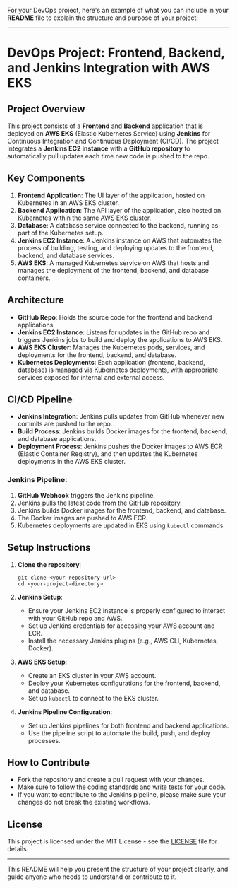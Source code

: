 For your DevOps project, here's an example of what you can include in your **README** file to explain the structure and purpose of your project:

---

# DevOps Project: Frontend, Backend, and Jenkins Integration with AWS EKS

## Project Overview

This project consists of a **Frontend** and **Backend** application that is deployed on **AWS EKS** (Elastic Kubernetes Service) using **Jenkins** for Continuous Integration and Continuous Deployment (CI/CD). The project integrates a **Jenkins EC2 instance** with a **GitHub repository** to automatically pull updates each time new code is pushed to the repo.

## Key Components
1. **Frontend Application**: The UI layer of the application, hosted on Kubernetes in an AWS EKS cluster.
2. **Backend Application**: The API layer of the application, also hosted on Kubernetes within the same AWS EKS cluster.
3. **Database**: A database service connected to the backend, running as part of the Kubernetes setup.
4. **Jenkins EC2 Instance**: A Jenkins instance on AWS that automates the process of building, testing, and deploying updates to the frontend, backend, and database services.
5. **AWS EKS**: A managed Kubernetes service on AWS that hosts and manages the deployment of the frontend, backend, and database containers.

## Architecture

- **GitHub Repo**: Holds the source code for the frontend and backend applications.
- **Jenkins EC2 Instance**: Listens for updates in the GitHub repo and triggers Jenkins jobs to build and deploy the applications to AWS EKS.
- **AWS EKS Cluster**: Manages the Kubernetes pods, services, and deployments for the frontend, backend, and database.
- **Kubernetes Deployments**: Each application (frontend, backend, database) is managed via Kubernetes deployments, with appropriate services exposed for internal and external access.

## CI/CD Pipeline

- **Jenkins Integration**: Jenkins pulls updates from GitHub whenever new commits are pushed to the repo.
- **Build Process**: Jenkins builds Docker images for the frontend, backend, and database applications.
- **Deployment Process**: Jenkins pushes the Docker images to AWS ECR (Elastic Container Registry), and then updates the Kubernetes deployments in the AWS EKS cluster.
  
### Jenkins Pipeline:
1. **GitHub Webhook** triggers the Jenkins pipeline.
2. Jenkins pulls the latest code from the GitHub repository.
3. Jenkins builds Docker images for the frontend, backend, and database.
4. The Docker images are pushed to AWS ECR.
5. Kubernetes deployments are updated in EKS using `kubectl` commands.
  
## Setup Instructions

1. **Clone the repository**:
   ```
   git clone <your-repository-url>
   cd <your-project-directory>
   ```

2. **Jenkins Setup**:
   - Ensure your Jenkins EC2 instance is properly configured to interact with your GitHub repo and AWS.
   - Set up Jenkins credentials for accessing your AWS account and ECR.
   - Install the necessary Jenkins plugins (e.g., AWS CLI, Kubernetes, Docker).

3. **AWS EKS Setup**:
   - Create an EKS cluster in your AWS account.
   - Deploy your Kubernetes configurations for the frontend, backend, and database.
   - Set up `kubectl` to connect to the EKS cluster.

4. **Jenkins Pipeline Configuration**:
   - Set up Jenkins pipelines for both frontend and backend applications.
   - Use the pipeline script to automate the build, push, and deploy processes.

## How to Contribute

- Fork the repository and create a pull request with your changes.
- Make sure to follow the coding standards and write tests for your code.
- If you want to contribute to the Jenkins pipeline, please make sure your changes do not break the existing workflows.

## License

This project is licensed under the MIT License - see the [LICENSE](LICENSE) file for details.

---

This README will help you present the structure of your project clearly, and guide anyone who needs to understand or contribute to it.
